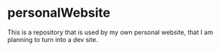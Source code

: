 # personalWebsite
This is a repository that is used by my own personal website, that I am planning to turn into a dev site.